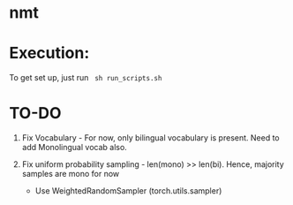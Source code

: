 # nmt

# Execution:

To get set up, just run ``` sh run_scripts.sh```

# TO-DO

1) Fix Vocabulary - For now, only bilingual vocabulary is present. Need to add Monolingual vocab also.

2) Fix uniform probability sampling - len(mono) >> len(bi). Hence, majority samples are mono for now
    - Use WeightedRandomSampler (torch.utils.sampler)

